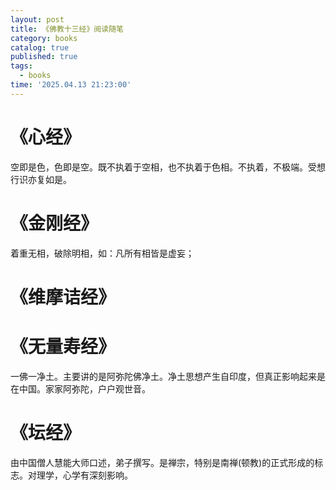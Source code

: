 ```yaml
---
layout: post
title: 《佛教十三经》阅读随笔
category: books
catalog: true
published: true 
tags:
  - books
time: '2025.04.13 21:23:00'
---
```

# 《心经》
空即是色，色即是空。既不执着于空相，也不执着于色相。不执着，不极端。受想行识亦复如是。

# 《金刚经》
着重无相，破除明相，如：凡所有相皆是虚妄；

# 《维摩诘经》

# 《无量寿经》
一佛一净土。主要讲的是阿弥陀佛净土。净土思想产生自印度，但真正影响起来是在中国。家家阿弥陀，户户观世音。

# 《坛经》
由中国僧人慧能大师口述，弟子撰写。是禅宗，特别是南禅(顿教)的正式形成的标志。对理学，心学有深刻影响。
